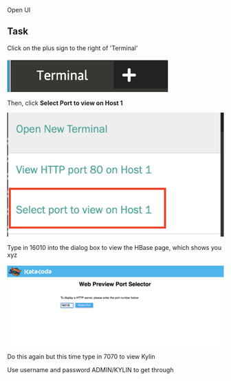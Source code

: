 Open UI 

## Task 

Click on the plus sign to the right of 'Terminal' 

![image of plus sign](assets/plus_sign.png)

Then, click **Select Port to view on Host 1**

![image of port host thing](assets/port_host.png)

Type in 16010 into the dialog box to view the HBase page, which shows you xyz

![hbase](assets/hbase.png)

Do this again but this time type in 7070 to view Kylin 

Use username and password ADMIN/KYLIN to get through 



